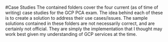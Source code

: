#Case Studies
The contained folders cover the four current (as of time of writing) case studies for the GCP PCA exam. The idea behind each of these is to create a solution to address their use cases/issues. The sample solutions contained in these folders are not necessarily correct, and are certainly not official. They are simply the implementation that I thought may work best given my understanding of GCP services at the time.